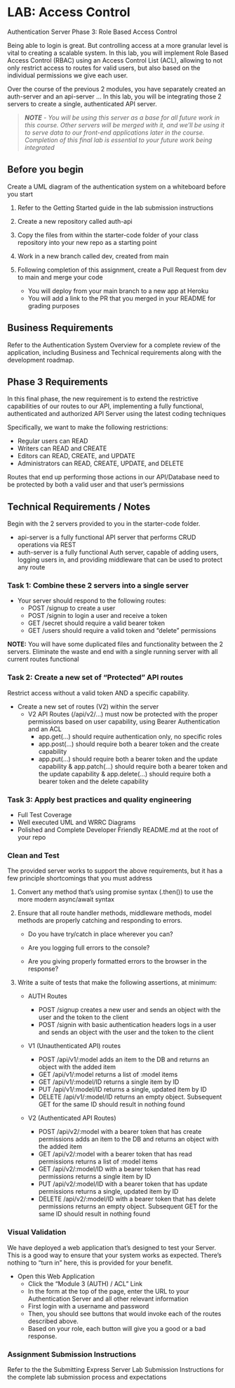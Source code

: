# LAB: Access Control
Authentication Server Phase 3: Role Based Access Control

Being able to login is great. But controlling access at a more granular level is vital to creating a scalable system. In this lab, you will implement Role Based Access Control (RBAC) using an Access Control List (ACL), allowing to not only restrict access to routes for valid users, but also based on the individual permissions we give each user.

Over the course of the previous 2 modules, you have separately created an auth-server and an api-server … In this lab, you will be integrating those 2 servers to create a single, authenticated API server.

> ***NOTE** - You will be using this server as a base for all future work in this course. Other servers will be merged with it, and we’ll be using it to serve data to our front-end applications later in the course. Completion of this final lab is essential to your future work being integrated*

## **Before you begin**

Create a UML diagram of the authentication system on a whiteboard before you start

1. Refer to the Getting Started guide in the lab submission instructions
2. Create a new repository called auth-api
3. Copy the files from within the starter-code folder of your class repository into your new repo as a starting point
4. Work in a new branch called dev, created from main
5. Following completion of this assignment, create a Pull Request from dev to main and merge your code

    * You will deploy from your main branch to a new app at Heroku
    * You will add a link to the PR that you merged in your README for grading purposes

## **Business Requirements**

Refer to the Authentication System Overview for a complete review of the application, including Business and Technical requirements along with the development roadmap.

## **Phase 3 Requirements**

In this final phase, the new requirement is to extend the restrictive capabilities of our routes to our API, implementing a fully functional, authenticated and authorized API Server using the latest coding techniques

Specifically, we want to make the following restrictions:

* Regular users can READ
* Writers can READ and CREATE
* Editors can READ, CREATE, and UPDATE
* Administrators can READ, CREATE, UPDATE, and DELETE


Routes that end up performing those actions in our API/Database need to be protected by both a valid user and that user’s permissions

## **Technical Requirements / Notes**

Begin with the 2 servers provided to you in the starter-code folder.

* api-server is a fully functional API server that performs CRUD operations via REST
* auth-server is a fully functional Auth server, capable of adding users, logging users in, and providing middleware that can be used to protect any route

### Task 1: Combine these 2 servers into a single server

* Your server should respond to the following routes:
    * POST /signup to create a user
    * POST /signin to login a user and receive a token
    * GET /secret should require a valid bearer token
    * GET /users should require a valid token and “delete” permissions

**NOTE:** You will have some duplicated files and functionality between the 2 servers. Eliminate the waste and end with a single running server with all current routes functional

### Task 2: Create a new set of “Protected” API routes

Restrict access without a valid token AND a specific capability.

* Create a new set of routes (V2) within the server
    * V2 API Routes (/api/v2/...) must now be protected with the proper permissions based on user capability, using Bearer Authentication and an ACL
      * app.get(...) should require authentication only, no specific roles
      * app.post(...) should require both a bearer token and the create capability
      * app.put(...) should require both a bearer token and the update capability
      & app.patch(...) should require both a bearer token and the update capability
      & app.delete(...) should require both a bearer token and the delete capability

### Task 3: Apply best practices and quality engineering

* Full Test Coverage
* Well executed UML and WRRC Diagrams
* Polished and Complete Developer Friendly README.md at the root of your repo

### Clean and Test

The provided server works to support the above requirements, but it has a few principle shortcomings that you must address

1. Convert any method that’s using promise syntax (.then()) to use the more modern async/await syntax
2. Ensure that all route handler methods, middleware methods, model methods are properly catching and responding to errors.

    * Do you have try/catch in place wherever you can?

    * Are you logging full errors to the console?

    * Are you giving properly formatted errors to the browser in the response?

3. Write a suite of tests that make the following assertions, at minimum:

    * AUTH Routes
        * POST /signup creates a new user and sends an object with the user and the token to the client
        * POST /signin with basic authentication headers logs in a user and sends an object with the user and the token to the client

    * V1 (Unauthenticated API) routes
        * POST /api/v1/:model adds an item to the DB and returns an object with the added item
        * GET /api/v1/:model returns a list of :model items
        * GET /api/v1/:model/ID returns a single item by ID
        * PUT /api/v1/:model/ID returns a single, updated item by ID
        * DELETE /api/v1/:model/ID returns an empty object. Subsequent GET for the same ID should result in nothing found

    * V2 (Authenticated API Routes)
        * POST /api/v2/:model with a bearer token that has create permissions adds an item to the DB and returns an object with the added item
        * GET /api/v2/:model with a bearer token that has read permissions returns a list of :model items
        * GET /api/v2/:model/ID with a bearer token that has read permissions returns a single item by ID
        * PUT /api/v2/:model/ID with a bearer token that has update permissions returns a single, updated item by ID
        * DELETE /api/v2/:model/ID with a bearer token that has delete permissions returns an empty object. Subsequent GET for the same ID should result in nothing found

### Visual Validation

We have deployed a web application that’s designed to test your Server. This is a good way to ensure that your system works as expected. There’s nothing to “turn in” here, this is provided for your benefit.

* Open this Web Application
    * Click the “Module 3 (AUTH) / ACL” Link
    * In the form at the top of the page, enter the URL to your Authentication Server and all other relevant information
    * First login with a username and password
    * Then, you should see buttons that would invoke each of the routes described above.
    * Based on your role, each button will give you a good or a bad response.

### Assignment Submission Instructions

Refer to the the Submitting Express Server Lab Submission Instructions for the complete lab submission process and expectations
